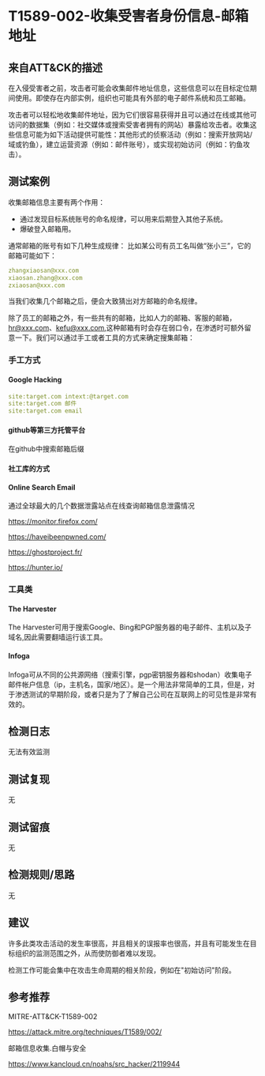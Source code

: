 # T1589-002-收集受害者身份信息-邮箱地址

## 来自ATT&CK的描述

在入侵受害者之前，攻击者可能会收集邮件地址信息，这些信息可以在目标定位期间使用。即使存在内部实例，组织也可能具有外部的电子邮件系统和员工邮箱。

攻击者可以轻松地收集邮件地址，因为它们很容易获得并且可以通过在线或其他可访问的数据集（例如：社交媒体或搜索受害者拥有的网站）暴露给攻击者。收集这些信息可能为如下活动提供可能性：其他形式的侦察活动（例如：搜索开放网站/域或钓鱼），建立运营资源（例如：邮件账号），或实现初始访问（例如：钓鱼攻击）。

## 测试案例

收集邮箱信息主要有两个作用：

- 通过发现目标系统账号的命名规律，可以用来后期登入其他子系统。
- 爆破登入邮箱用。

通常邮箱的账号有如下几种生成规律： 比如某公司有员工名叫做“张小三”，它的邮箱可能如下：

```yml
zhangxiaosan@xxx.com
xiaosan.zhang@xxx.com
zxiaosan@xxx.com
```

当我们收集几个邮箱之后，便会大致猜出对方邮箱的命名规律。

除了员工的邮箱之外，有一些共有的邮箱，比如人力的邮箱、客服的邮箱，hr@xxx.com、kefu@xxx.com,这种邮箱有时会存在弱口令，在渗透时可额外留意一下。我们可以通过手工或者工具的方式来确定搜集邮箱：

### 手工方式

#### Google Hacking

```yml
site:target.com intext:@target.com
site:target.com 邮件
site:target.com email
```

#### github等第三方托管平台

在github中搜索邮箱后缀

#### 社工库的方式

#### Online Search Email

通过全球最大的几个数据泄露站点在线查询邮箱信息泄露情况

<https://monitor.firefox.com/>

<https://haveibeenpwned.com/>

<https://ghostproject.fr/>

<https://hunter.io/>

### 工具类

#### The Harvester

The Harvester可用于搜索Google、Bing和PGP服务器的电子邮件、主机以及子域名,因此需要翻墙运行该工具。

#### Infoga

Infoga可从不同的公共源网络（搜索引擎，pgp密钥服务器和shodan）收集电子邮件帐户信息（ip，主机名，国家/地区）。是一个用法非常简单的工具，但是，对于渗透测试的早期阶段，或者只是为了了解自己公司在互联网上的可见性是非常有效的。

## 检测日志

无法有效监测

## 测试复现

无

## 测试留痕

无

## 检测规则/思路

无

## 建议

许多此类攻击活动的发生率很高，并且相关的误报率也很高，并且有可能发生在目标组织的监测范围之外，从而使防御者难以发现。

检测工作可能会集中在攻击生命周期的相关阶段，例如在"初始访问"阶段。

## 参考推荐

MITRE-ATT&CK-T1589-002

<https://attack.mitre.org/techniques/T1589/002/>

邮箱信息收集.白帽与安全

<https://www.kancloud.cn/noahs/src_hacker/2119944>
